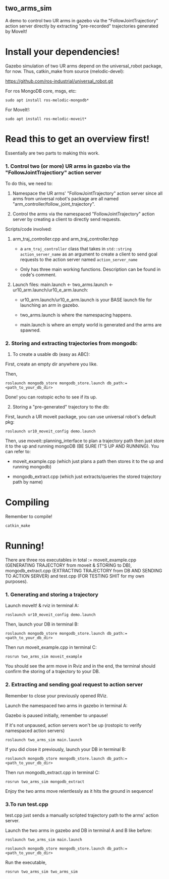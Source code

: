 ## two_arms_sim

A demo to control two UR arms in gazebo via the "FollowJointTrajectiory" action server directly by extracting "pre-recorded" trajectories generated by MoveIt!


# Install your dependencies!


Gazebo simulation of two UR arms depend on the universal_robot package, for now. Thus, catkin_make from source (melodic-devel):

https://github.com/ros-industrial/universal_robot.git

For ros MongoDB core, msgs, etc:

```
sudo apt install ros-melodic-mongodb*
```

For MoveIt!:

```
sudo apt install ros-melodic-moveit*
```


# Read this to get an overview first!

Essentially are two parts to making this work.

### 1. Control two (or more) UR arms in gazebo via the "FollowJointTrajectiory" action server

To do this, we need to:
1. Namespace the UR arms' "FollowJointTrajectory" action server since all arms from universal robot's package are all named "arm_controller/follow_joint_trajectory".

2. Control the arms via the namespaced "FollowJointTrajectory" action server by creating a client to directly send requests.

Scripts/code involved:

1. arm_traj_controller.cpp and arm_traj_controller.hpp

   - a ```arm_traj_controller``` class that takes in ```std::string action_server_name``` as an argument to create a client to
     send goal requests to the action server named ```action_server_name``` 
     
   - Only has three main working functions. Description can be found in code's comment.
   
2. Launch files: main.launch <- two_arms.launch <- ur10_arm.launch/ur10_e_arm.launch:

   - ur10_arm.launch/ur10_e_arm.launch is your BASE launch file for launching an arm in gazebo.
   
   - two_arms.launch is where the namespacing happens.
   
   - main.launch is where an empty world is generated and the arms are spawned.
   
   
### 2. Storing and extracting trajectories from mongodb:


1. To create a usable db (easy as ABC):

First, create an empty dir anywhere you like.

Then,

```
roslaunch mongodb_store mongodb_store.launch db_path:=<path_to_your_db_dir>
```

Done! you can rostopic echo to see if its up.

2. Storing a "pre-generated" trajectory to the db:

First, launch a UR moveit package, you can use universal robot's default pkg:

```
roslaunch ur10_moveit_config demo.launch
```

Then, use moveit::planning_interface to plan a trajectory path then just store it to the up and running mongoDB (BE SURE IT"S UP AND RUNNING). You can refer to:

- moveit_example.cpp (which just plans a path then stores it to the up and running mongodb)

- mongodb_extract.cpp (which just extracts/queries the stored trajectory path by name)


# Compiling

Remember to compile! 

```
catkin_make
```

# Running!

There are three ros executables in total := moveit_example.cpp (GENERATING TRAJECTORY from moveit & STORING to DB), mongodb_extract.cpp (EXTRACTING TRAJECTORY from DB AND SENDING TO ACTION SERVER) and test.cpp (FOR TESTING SHIT for my own purposes).

### 1. Generating and storing a trajectory

Launch moveIt! & rviz in terminal A:

```
roslaunch ur10_moveit_config demo.launch
```

Then, launch your DB in terminal B:

```
roslaunch mongodb_store mongodb_store.launch db_path:=<path_to_your_db_dir>
```

Then run moveit_example.cpp in terminal C:

```
rosrun two_arms_sim moveit_example
```

You should see the arm move in Rviz and in the end, the terminal should confirm the storing of a trajectory to your DB.


### 2. Extracting and sending goal request to action server

Remember to close your previously opened RViz.

Launch the namespaced two arms in gazebo in terminal A:

Gazebo is paused initially, remember to unpause!

If it's not unpaused, action servers won't be up (rostopic to verify namespaced action servers)

```
roslaunch two_arms_sim main.launch
```

If you did close it previously, launch your DB in terminal B:

```
roslaunch mongodb_store mongodb_store.launch db_path:=<path_to_your_db_dir>
```

Then run mongodb_extract.cpp in terminal C:

```
rosrun two_arms_sim mongodb_extract
```

Enjoy the two arms move relentlessly as it hits the ground in sequence!


### 3.To run test.cpp

test.cpp just sends a manually scripted trajectory path to the arms' action server.

Launch the two arms in gazebo and DB in terminal A and B like before:

```
roslaunch two_arms_sim main.launch
```

```
roslaunch mongodb_store mongodb_store.launch db_path:=<path_to_your_db_dir>
```

Run the executable,

```
rosrun two_arms_sim two_arms_sim
```



